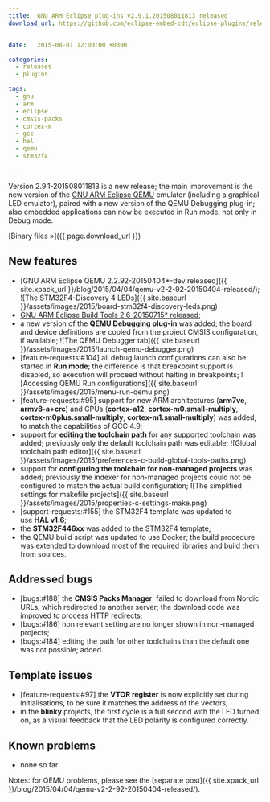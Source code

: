 ```yaml
---
title:  GNU ARM Eclipse plug-ins v2.9.1.201508011813 released
download_url: https://github.com/eclipse-embed-cdt/eclipse-plugins/releases/tag/v2.9.1.201508011813


date:   2015-08-01 12:00:00 +0300

categories:
  - releases
  - plugins

tags:
  - gnu
  - arm
  - eclipse
  - cmsis-packs
  - cortex-m
  - gcc
  - hal
  - qemu
  - stm32f4

---
```


Version 2.9.1-201508011813 is a new release; the main improvement is the new version of the [GNU ARM Eclipse QEMU](https://gnu-mcu-eclipse.github.io/qemu/) emulator (including a graphical LED emulator), paired with a new version of the QEMU Debugging plug-in; also embedded applications can now be executed in Run mode, not only in Debug mode.

[Binary files »]({{ page.download_url }})

## New features

- [GNU ARM Eclipse QEMU 2.2.92-20150404*-dev released]({{ site.xpack_url }}/blog/2015/04/04/qemu-v2-2-92-20150404-released/);
  ![The STM32F4-Discovery 4 LEDs]({{ site.baseurl }}/assets/images/2015/board-stm32f4-discovery-leds.png)
- [GNU ARM Eclipse Build Tools 2.6-20150715* released](https://github.com/gnu-mcu-eclipse/windows-build-tools/wiki/Release-v2.6-20150715);
- a new version of the **QEMU Debugging plug-in** was added; the board and device definitions are copied from the project CMSIS configuration, if available;
  ![The QEMU Debugger tab]({{ site.baseurl }}/assets/images/2015/launch-qemu-debugger.png)
- [feature-requests:#104] all debug launch configurations can also be started in **Run mode**; the difference is that breakpoint support is disabled, so execution will proceed without halting in breakpoints;
  ![Accessing QEMU Run configurations]({{ site.baseurl }}/assets/images/2015/menu-run-qemu.png)
- [feature-requests:#95] support for new ARM architectures (**arm7ve**, **armv8-a+crc**) and CPUs (**cortex-a12**, **cortex-m0.small-multiply**, **cortex-m0plus.small-multiply**, **cortex-m1.small-multiply**) was added; to match the capabilities of GCC 4.9;
- support for **editing the toolchain path** for any supported toolchain was added; previously only the default toolchain path was editable;
  ![Global toolchain path editor]({{ site.baseurl }}/assets/images/2015/preferences-c-build-global-tools-paths.png)
- support for **configuring the toolchain for non-managed projects** was added; previously the indexer for non-managed projects could not be configured to match the actual build configuration;
  ![The simplified settings for makefile projects]({{ site.baseurl }}/assets/images/2015/properties-c-settings-make.png)
- [support-requests:#155] the STM32F4 template was updated to use **HAL v1.6**;
- the **STM32F446xx** was added to the STM32F4 template;
- the QEMU build script was updated to use Docker; the build procedure was extended to download most of the required libraries and build them from sources.

## Addressed bugs

- [bugs:#188] the **CMSIS Packs Manager**  failed to download from Nordic URLs, which redirected to another server; the download code was improved to process HTTP redirects;
- [bugs:#186] non relevant setting are no longer shown in non-managed projects;
- [bugs:#184] editing the path for other toolchains than the default one was not possible; added.

## Template issues

- [feature-requests:#97] the **VTOR register** is now explicitly set during initialisations, to be sure it matches the address of the vectors;
- in the **blinky** projects, the first cycle is a full second with the LED turned on, as a visual feedback that the LED polarity is configured correctly.

## Known problems

- none so far

Notes: for QEMU problems, please see the [separate post]({{ site.xpack_url }}/blog/2015/04/04/qemu-v2-2-92-20150404-released/).
